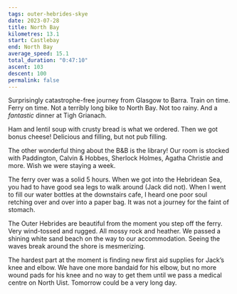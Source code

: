 ```yaml
---
tags: outer-hebrides-skye
date: 2023-07-28
title: North Bay
kilometres: 13.1
start: Castlebay
end: North Bay
average_speed: 15.1
total_duration: "0:47:10"
ascent: 103
descent: 100
permalink: false
---
```


Surprisingly catastrophe-free journey from Glasgow to Barra. Train on time. Ferry on time. Not a terribly long bike to North Bay. Not too rainy. And a *fantastic* dinner at Tigh Grianach.

Ham and lentil soup with crusty bread is what we ordered. Then we got bonus cheese! Delicious and filling, but not pub filling.

The other wonderful thing about the B&B is the library! Our room is stocked with Paddington, Calvin & Hobbes, Sherlock Holmes, Agatha Christie and more. Wish we were staying a week.

The ferry over was a solid 5 hours. When we got into the Hebridean Sea, you had to have good sea legs to walk around (Jack did not). When I went to fill our water bottles at the downstairs cafe, I heard one poor soul retching over and over into a paper bag. It was not a journey for the faint of stomach.

The Outer Hebrides are beautiful from the moment you step off the ferry. Very wind-tossed and rugged. All mossy rock and heather. We passed a shining white sand beach on the way to our accommodation. Seeing the waves break around the shore is mesmerizing.

The hardest part at the moment is finding new first aid supplies for Jack’s knee and elbow. We have one more bandaid for his elbow, but no more wound pads for his knee and no way to get them until we pass a medical centre on North Uist. Tomorrow could be a very long day.
